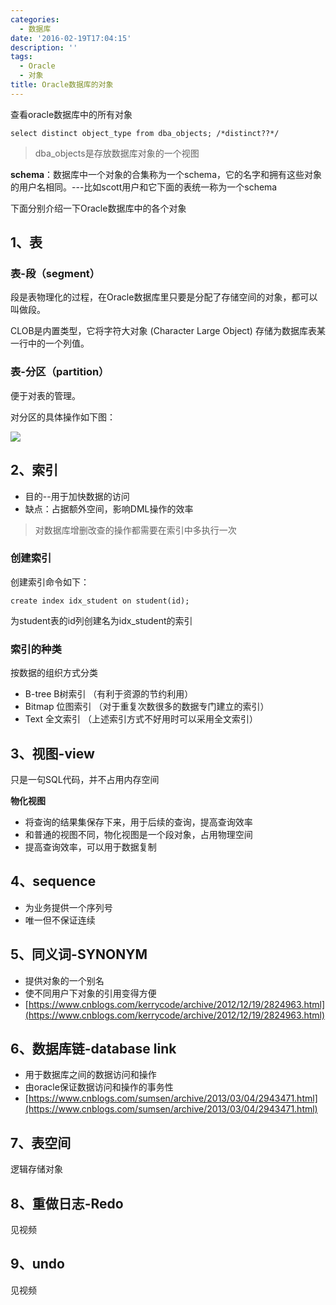 ```yaml
---
categories:
  - 数据库
date: '2016-02-19T17:04:15'
description: ''
tags:
  - Oracle
  - 对象
title: Oracle数据库的对象
---
```




查看oracle数据库中的所有对象

```
select distinct object_type from dba_objects; /*distinct??*/
```

> dba_objects是存放数据库对象的一个视图



**schema**：数据库中一个对象的合集称为一个schema，它的名字和拥有这些对象的用户名相同。---比如scott用户和它下面的表统一称为一个schema

下面分别介绍一下Oracle数据库中的各个对象

## 1、表

### 表-段（segment）

段是表物理化的过程，在Oracle数据库里只要是分配了存储空间的对象，都可以叫做段。

CLOB是内置类型，它将字符大对象 (Character Large Object) 存储为数据库表某一行中的一个列值。

### 表-分区（partition）

便于对表的管理。

对分区的具体操作如下图：

![](https://flowsnow.oss-cn-shanghai.aliyuncs.com/history/Oracle-Oracle%E8%A1%A8%E5%88%86%E5%8C%BA%E7%9A%84%E6%93%8D%E4%BD%9C.jpg)


<!--more-->



## 2、索引

- 目的--用于加快数据的访问
- 缺点：占据额外空间，影响DML操作的效率

> 对数据库增删改查的操作都需要在索引中多执行一次

### 创建索引

创建索引命令如下：

```
create index idx_student on student(id);
```

为student表的id列创建名为idx_student的索引

### 索引的种类

按数据的组织方式分类

- B-tree B树索引 （有利于资源的节约利用）
- Bitmap 位图索引 （对于重复次数很多的数据专门建立的索引）
- Text    全文索引 （上述索引方式不好用时可以采用全文索引）

## 3、视图-view

只是一句SQL代码，并不占用内存空间

**物化视图**

- 将查询的结果集保存下来，用于后续的查询，提高查询效率
- 和普通的视图不同，物化视图是一个段对象，占用物理空间
- 提高查询效率，可以用于数据复制

## 4、sequence

- 为业务提供一个序列号
- 唯一但不保证连续

## 5、同义词-SYNONYM

- 提供对象的一个别名
- 使不同用户下对象的引用变得方便
- [https://www.cnblogs.com/kerrycode/archive/2012/12/19/2824963.html](https://www.cnblogs.com/kerrycode/archive/2012/12/19/2824963.html)

## 6、数据库链-database link 

- 用于数据库之间的数据访问和操作
- 由oracle保证数据访问和操作的事务性
- [https://www.cnblogs.com/sumsen/archive/2013/03/04/2943471.html](https://www.cnblogs.com/sumsen/archive/2013/03/04/2943471.html)

## 7、表空间
逻辑存储对象

## 8、重做日志-Redo
见视频
## 9、undo
见视频